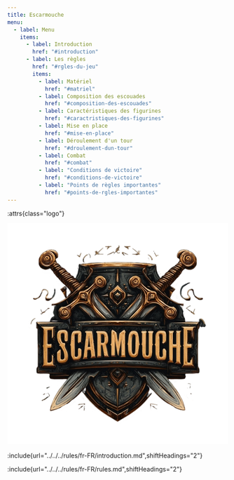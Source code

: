 ```yaml
---
title: Escarmouche
menu:
  - label: Menu
    items:
      - label: Introduction
        href: "#introduction"
      - label: Les règles
        href: "#rgles-du-jeu"
        items:
          - label: Matériel
            href: "#matriel"
          - label: Composition des escouades
            href: "#composition-des-escouades"
          - label: Caractéristiques des figurines
            href: "#caractristiques-des-figurines"
          - label: Mise en place
            href: "#mise-en-place"
          - label: Déroulement d'un tour
            href: "#droulement-dun-tour"
          - label: Combat
            href: "#combat"
          - label: "Conditions de victoire"
            href: "#conditions-de-victoire"
          - label: "Points de règles importantes"
            href: "#points-de-rgles-importantes"
---
```


<style>
.logo {
  text-align: center;
}

.logo > img {
  width: 300px;
}
</style>

:attrs{class="logo"}

![](../../../resources/logo.png)

:include{url="../../../rules/fr-FR/introduction.md",shiftHeadings="2"}

:include{url="../../../rules/fr-FR/rules.md",shiftHeadings="2"}
